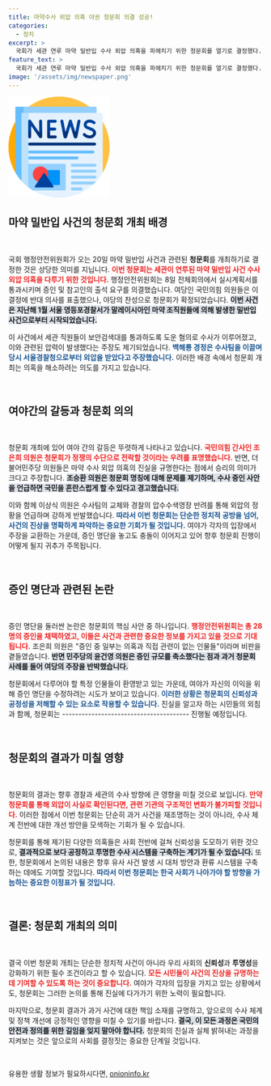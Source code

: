 ```yaml
---
title: 마약수사 외압 의혹 야권 청문회 의결 성공!
categories:
  - 정치
excerpt: >
  국회가 세관 연루 마약 밀반입 수사 외압 의혹을 파헤치기 위한 청문회를 열기로 결정했다. 여야 간의 치열한 논쟁 속 진실은 밝혀질 수 있을까? 클릭해 궁금증을 해결하세요!
feature_text: >
  국회가 세관 연루 마약 밀반입 수사 외압 의혹을 파헤치기 위한 청문회를 열기로 결정했다. 여야 간의 치열한 논쟁 속 진실은 밝혀질 수 있을까? 클릭해 궁금증을 해결하세요!
image: '/assets/img/newspaper.png'
---
```


<p><img src="/assets/img/newspaper.png" alt="kimp 속보" /></p>

<h2 data-ke-size="size26">마약 밀반입 사건의 청문회 개최 배경</h2>

<p data-ke-size="size16">&nbsp;</p>

<p>국회 행정안전위원회가 오는 20일 마약 밀반입 사건과 관련된 <b>청문회</b>를 개최하기로 결정한 것은 상당한 의미를 지닙니다. <b><span style="color: #ee2323;">이번 청문회는 세관이 연루된 마약 밀반입 사건 수사 외압 의혹을 다루기 위한 것입니다.</span></b> 행정안전위원회는 8일 전체회의에서 실시계획서를 통과시키며 증인 및 참고인의 출석 요구를 의결했습니다. 여당인 국민의힘 의원들은 이 결정에 반대 의사를 표출했으나, 야당의 찬성으로 청문회가 확정되었습니다. <b><span style="background-color: #21538527;">이번 사건은 지난해 1월 서울 영등포경찰서가 말레이시아인 마약 조직원들에 의해 발생한 밀반입 사건으로부터 시작되었습니다.</span></b></p>

<p>이 사건에서 세관 직원들이 보안검색대를 통과하도록 도운 혐의로 수사가 이루어졌고, 이와 관련된 압력이 발생했다는 주장도 제기되었습니다. <b><span style="color: #1a5490;">백해룡 경정은 수사팀을 이끌며 당시 서울경찰청으로부터 외압을 받았다고 주장했습니다.</span></b> 이러한 배경 속에서 청문회 개최는 의혹을 해소하려는 의도를 가지고 있습니다. </p>

<p data-ke-size="size16">&nbsp;</p>

<h2 data-ke-size="size26">여야간의 갈등과 청문회 의의</h2>

<p data-ke-size="size16">&nbsp;</p>

<p>청문회 개최에 있어 여야 간의 갈등은 뚜렷하게 나타나고 있습니다. <b><span style="color: #ee2323;">국민의힘 간사인 조은희 의원은 청문회가 정쟁의 수단으로 전락할 것이라는 우려를 표명했습니다.</span></b> 반면, 더불어민주당 의원들은 마약 수사 외압 의혹의 진실을 규명한다는 점에서 승리의 의미가 크다고 주장합니다. <b><span style="background-color: #21538527;">조승환 의원은 청문회 명칭에 대해 문제를 제기하며, 수사 중인 사안을 언급하면 국민을 혼란스럽게 할 수 있다고 경고했습니다.</span></b></p>

<p>이와 함께 이상식 의원은 수사팀의 교체와 경찰의 압수수색영장 반려를 통해 외압의 정황을 언급하며 강하게 반발했습니다. <b><span style="color: #1a5490;">따라서 이번 청문회는 단순한 정치적 공방을 넘어, 사건의 진상을 명확하게 파악하는 중요한 기회가 될 것입니다.</span></b> 여야가 각자의 입장에서 주장을 교환하는 가운데, 증인 명단을 놓고도 충돌이 이어지고 있어 향후 청문회 진행이 어떻게 될지 귀추가 주목됩니다.</p>

<p data-ke-size="size16">&nbsp;</p>

<h2 data-ke-size="size26">증인 명단과 관련된 논란</h2>

<p data-ke-size="size16">&nbsp;</p>

<p>증인 명단을 둘러싼 논란은 청문회의 핵심 사안 중 하나입니다. <b><span style="color: #ee2323;">행정안전위원회는 총 28명의 증인을 채택하였고, 이들은 사건과 관련한 중요한 정보를 가지고 있을 것으로 기대됩니다.</span></b> 조은희 의원은 "증인 중 일부는 의혹과 직접 관련이 없는 인물들"이라며 비판을 곁들였습니다. <b><span style="background-color: #21538527;">반면 민주당의 윤건영 의원은 증인 규모를 축소했다는 점과 과거 청문회 사례를 들어 여당의 주장을 반박했습니다.</span></b></p>

<p>청문회에서 다루어야 할 특정 인물들이 환영받고 있는 가운데, 여야가 자신의 이익을 위해 증인 명단을 수정하려는 시도가 보이고 있습니다. <b><span style="color: #1a5490;">이러한 상황은 청문회의 신뢰성과 공정성을 저해할 수 있는 요소로 작용할 수 있습니다.</span></b> 진실을 알고자 하는 시민들의 외침과 함께, 청문회는 --------------------------------------- 진행될 예정입니다.</p>

<p data-ke-size="size16">&nbsp;</p>

<h2 data-ke-size="size26">청문회의 결과가 미칠 영향</h2>

<p data-ke-size="size16">&nbsp;</p>

<p>청문회의 결과는 향후 경찰과 세관의 수사 방향에 큰 영향을 미칠 것으로 보입니다. <b><span style="color: #ee2323;">만약 청문회를 통해 외압이 사실로 확인된다면, 관련 기관의 구조적인 변화가 불가피할 것입니다.</span></b> 이러한 점에서 이번 청문회는 단순히 과거 사건을 재조명하는 것이 아니라, 수사 체계 전반에 대한 개선 방안을 모색하는 기회가 될 수 있습니다. </p>

<p>청문회를 통해 제기된 다양한 의혹들은 사회 전반에 걸쳐 신뢰성을 도모하기 위한 것으로, <b><span style="background-color: #21538527;">결과적으로 보다 공정하고 투명한 수사 시스템을 구축하는 계기가 될 수 있습니다.</span></b> 또한, 청문회에서 논의된 내용은 향후 유사 사건 발생 시 대처 방안과 환류 시스템을 구축하는 데에도 기여할 것입니다. <b><span style="color: #1a5490;">따라서 이번 청문회는 한국 사회가 나아가야 할 방향을 가늠하는 중요한 이정표가 될 것입니다.</span></b></p>

<p data-ke-size="size16">&nbsp;</p>

<h2 data-ke-size="size26">결론: 청문회 개최의 의미</h2>

<p data-ke-size="size16">&nbsp;</p>

<p>결국 이번 청문회 개최는 단순한 정치적 사건이 아니라 우리 사회의 <b>신뢰성</b>과 <b>투명성</b>을 강화하기 위한 필수 조건이라고 할 수 있습니다. <b><span style="color: #ee2323;">모든 시민들이 사건의 진상을 규명하는 데 기여할 수 있도록 하는 것이 중요합니다.</span></b> 여야가 각자의 입장을 가지고 있는 상황에서도, 청문회는 그러한 논의를 통해 진실에 다가가기 위한 노력이 필요합니다. </p>

<p>마지막으로, 청문회 결과가 과거 사건에 대한 책임 소재를 규명하고, 앞으로의 수사 체계 및 정책 개선에 긍정적인 영향을 미칠 수 있기를 바랍니다. <b><span style="background-color: #21538527;">결국, 이 모든 과정은 국민의 안전과 정의를 위한 길임을 잊지 말아야 합니다.</span></b> 청문회의 진실과 실체 밝혀내는 과정을 지켜보는 것은 앞으로의 사회를 결정짓는 중요한 단계일 것입니다.</p>

<p data-ke-size="size16">&nbsp;</p>
유용한 생활 정보가 필요하시다면, <a href="https://onioninfo.kr" rel="dofollow">onioninfo.kr</a>


